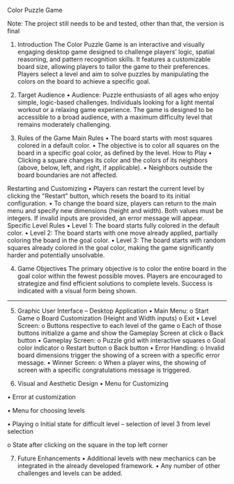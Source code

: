 Color Puzzle Game

Note: The project still needs to be and tested, other than that, the version is final

1. Introduction
The Color Puzzle Game is an interactive and visually engaging desktop game designed to challenge players’ logic, spatial reasoning, and pattern recognition skills. It features a customizable board size, allowing players to tailor the game to their preferences. Players select a level and aim to solve puzzles by manipulating the colors on the board to achieve a specific goal.

2. Target Audience
•	Audience: Puzzle enthusiasts of all ages who enjoy simple, logic-based challenges. Individuals looking for a light mental workout or a relaxing game experience.
The game is designed to be accessible to a broad audience, with a maximum difficulty level that remains moderately challenging.

3. Rules of the Game
Main Rules
•	The board starts with most squares colored in a default color.
•	The objective is to color all squares on the board in a specific goal color, as defined by the level.
How to Play
•	Clicking a square changes its color and the colors of its neighbors (above, below, left, and right, if applicable).
•	Neighbors outside the board boundaries are not affected.

Restarting and Customizing
•	Players can restart the current level by clicking the "Restart" button, which resets the board to its initial configuration.
•	To change the board size, players can return to the main menu and specify new dimensions (height and width). Both values must be integers. If invalid inputs are provided, an error message will appear.
Specific Level Rules
•	Level 1: The board starts fully colored in the default color.
•	Level 2: The board starts with one move already applied, partially coloring the board in the goal color.
•	Level 3: The board starts with random squares already colored in the goal color, making the game significantly harder and potentially unsolvable.

4. Game Objectives
The primary objective is to color the entire board in the goal color within the fewest possible moves. Players are encouraged to strategize and find efficient solutions to complete levels. Success is indicated with a visual form being shown.
________________________________________
5. Graphic User Interface – Desktop Application
•	Main Menu:
o	Start Game
o	Board Customization (Height and Width inputs)
o	Exit
•	Level Screen:
o	Buttons respective to each level of the game
o	Each of those buttons initialize a game and show the Gameplay Screen at click
o	Back button
•	Gameplay Screen:
o	Puzzle grid with interactive squares
o	Goal color indicator
o	Restart button
o	Back button
•	Error Handling:
o	Invalid board dimensions trigger the showing of a screen with a specific error message.
•	Winner Screen:
o	When a player wins, the showing of screen with a specific congratulations message is triggered.



6. Visual and Aesthetic Design
•	Menu for Customizing
 

•	Error at customization
 

•	Menu for choosing levels
 

•	Playing
o	Initial state for difficult level – selection of level 3 from level selection
 
o	State after clicking on the square in the top left corner
 

7. Future Enhancements
•	Additional levels with new mechanics can be integrated in the already developed framework.
•	Any number of other challenges and levels can be added.

